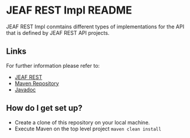 # JEAF REST Impl README #

JEAF REST Impl conmtains different types of implementations for the API that is defined by JEAF REST API projects.

## Links ##
For further information please refer to:

* [JEAF REST](https://anaptecs.atlassian.net/l/cp/JGQPmj6k)
* [Maven Repository](https://search.maven.org/artifact/com.anaptecs.jeaf.rest/jeaf-rest-impl-project)
* [Javadoc](https://javadoc.io/doc/com.anaptecs.jeaf.rest/jeaf-rest-impl)

## How do I get set up? ##

* Create a clone of this repository on your local machine.
* Execute Maven on the top level project `maven clean install`
